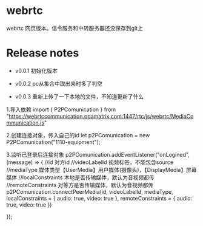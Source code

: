 # webrtc
webrtc 网页版本。信令服务和中转服务器还没保存到git上
# Release notes
- v0.0.1
初始化版本
- v0.0.2
pc从集合中取出来时多了判空

- v0.0.3
重新上传了一下本地的文件，不知道更新了什么


1.导入依赖
import {
	P2PComunication
} from "https://webrtccommunication.ppamatrix.com:1447/rtc/js/webrtc/MediaCommunication.js"

2.创建连接对象，传入自己的id
let p2PComunication = new P2PComunication("1110-equipment");

3.监听已登录后连接对象
p2PComunication.addEventListener("onLogined", (message) => {
        //id 对方id
        //videoLabelId 视频标签，不能包含source
        //mediaType 媒体类型【UserMedia】用户媒体(摄像头)，【DisplayMedia】屏幕媒体
        //localConstraints 本地是否传输媒体，默认为音视频都传
        //remoteConstraints 对等方是否传输媒体，默认为音视频都传
        p2PComunication.connectPeerMedia(id, videoLabelId, mediaType,
        localConstraints = {
            audio: true,
            video: true
        },
        remoteConstraints = {
            audio: true,
            video: true
        })

});

